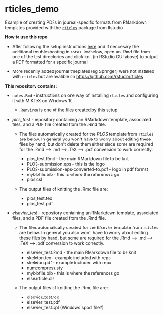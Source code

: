 # rticles_demo
Example of creating PDFs in journal-specific formats from RMarkdown templates provided with the [`rticles`](https://github.com/rstudio/rticles) package from Rstudio

**How to use this repo**
 - After following the setup instructions [here](https://github.com/rstudio/rticles) and if neccesary the additional troubleshooting in `notes.Rmd`below, open an .Rmd file from one of the test directories and click knit (in RStudio GUI above) to output a PDF formatted for a specific journal
 
 - More recently added journal tmeplates (eg Springer) were not installed with `rticles` but are avalible on  https://github.com/rstudio/rticles


**This repository contains:**

- `notes.Rmd` - instructions on one way of installing `rticles` and configuring it with MiKTeX on Windows 10.
    - .`Renviron` is one of the files created by this setup  
    
    
- *plos_test* - repository containing an RMarkdown template, associated files, and a PDF file created from the .Rmd file. 
    - The files automatically created for the *PLOS* template from `rticles` are below. In general you won't have to worry about editing these files by hand, but don't delete them either since some are required for the .Rmd --> .md --> .TeX --> .pdf conversion to work correctly.  
    
        - plos_test.Rmd - the main RMarkdown file to be knit
        - PLOS-submission.eps - this is the logo
        - PLOS-submission-eps-converted-to.pdf - logo in pdf format
        - mybibfile.bib - this is where the references go
        - plos.csl 
        
        
    - The output files of knitting the .Rmd file are:
        - plos_test.tex
        - plos_test.pdf

            
- *elsevier_test* - repository containing an RMarkdown template, associated files, and a PDF file created from the .Rmd file. 
    - The files automatically created for the *Elsevier* template from `rticles` are below. In general you also won't have to worry about editing these files by hand, but some are required for the .Rmd --> .md --> .TeX --> .pdf conversion to work correctly. 
    
        - elsevier_test.Rmd - the main RMarkdown file to be knit
        - skeleton.tex - example included with repo
        - skeleton.pdf - example included with repo
        - numcompress.sty
        - mybibfile.bib - this is where the references go
        - elsearticle.cls 

    - The output files of knitting the .Rmd file are:
        - elsevier_test.tex
        - elsevier_test.pdf
        - elsevier_test.spl (Windows spool file?)

    

